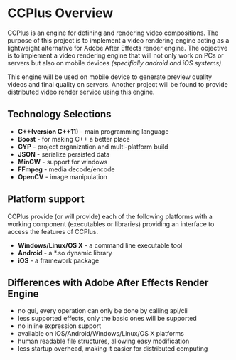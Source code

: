 CCPlus Overview
===============

CCPlus is an engine for defining and rendering video compositions. 
The purpose of this project is to implement a video rendering 
engine acting as a lightweight alternative for Adobe After Effects
render engine. The objective is to implement a video rendering 
engine that will not only work on PCs or servers but also on mobile
devices *(specifially android and iOS systems)*.

This engine will be used on mobile device to generate preview 
quality videos and final quality on servers. Another project will
be found to provide distributed video render service using this 
engine.

Technology Selections
---------------------

 - **C++(version C++11)** - main programming language
 - **Boost** - for making C++ a better place
 - **GYP** - project organization and multi-platform build
 - **JSON** - serialize persisted data
 - **MinGW** - support for windows
 - **FFmpeg** - media decode/encode
 - **OpenCV** - image manipulation

Platform support
----------------

CCPlus provide (or will provide) each of the following platforms
with a working component (executables or libraries) providing an 
interface to access the features of CCPlus.

 - **Windows/Linux/OS X** - a command line executable tool
 - **Android** - a *.so dynamic library 
 - **iOS** - a framework package

Differences with Adobe After Effects Render Engine
--------------------------------------------------

 - no gui, every operation can only be done by calling api/cli
 - less supported effects, only the basic ones will be supported
 - no inline expression support
 - available on iOS/Android/Windows/Linux/OS X platforms
 - human readable file structures, allowing easy modification
 - less startup overhead, making it easier for distributed computing
